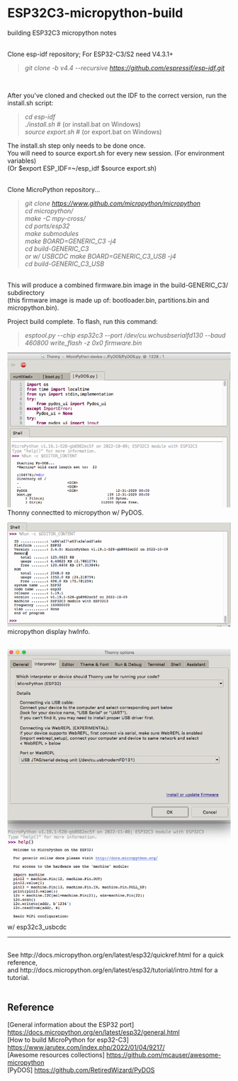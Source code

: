 # ESP32C3-micropython-build
building ESP32C3 micropython notes
<br><br>


Clone esp-idf repository; For ESP32-C3/S2 need V4.3.1+<br>
> _git clone -b v4.4 --recursive https://github.com/espressif/esp-idf.git_ <br>
<br>

After you've cloned and checked out the IDF to the correct version, run the install.sh script:<br>
> _cd esp-idf_ <br>
> _./install.sh_       # (or install.bat on Windows)<br>
> _source export.sh_   # (or export.bat on Windows)<br>

The install.sh step only needs to be done once. <br>
You will need to source export.sh for every new session. (For environment variables)<br>
(Or $export ESP_IDF=~/esp_idf $source export.sh)<br>
<br>

Clone MicroPython repository...<br>
> _git clone https://www.github.com/micropython/micropython_ <br>
> _cd micropython/_ <br>
> _make -C mpy-cross/_ <br>
> _cd ports/esp32_<br>
> _make submodules_<br>
> _make BOARD=GENERIC_C3 -j4_<br>
> _cd build-GENERIC_C3_<br>
> _or w/ USBCDC_
> _make BOARD=GENERIC_C3_USB -j4_<br>
> _cd build-GENERIC_C3_USB_<br>


<br>
This will produce a combined firmware.bin image in the build-GENERIC_C3/ subdirectory<br>
(this firmware image is made up of: bootloader.bin, partitions.bin and micropython.bin).<br>

Project build complete. To flash, run this command:<br>
> _esptool.py --chip esp32c3 --port /dev/cu.wchusbserialfd130 --baud 460800 write_flash -z 0x0 firmware.bin_<br>
> 
<img src="pic/ESP32micropython.png"/><br>Thonny connectted to micropython w/ PyDOS.
<br>
  
<img src="pic/micropythonHwInfo.png"/><br>micropython display hwInfo.
<br>

<br>
<img src="pic/esp32c3_micropython_esp32c3_usb.png"/> w/ esp32c3_usbcdc<br>

---
<br>
See http://docs.micropython.org/en/latest/esp32/quickref.html for a quick reference,<br>
and http://docs.micropython.org/en/latest/esp32/tutorial/intro.html for a tutorial.
<br>
<br>

## Reference <br>

[General information about the ESP32 port] https://docs.micropython.org/en/latest/esp32/general.html<br>
[How to build MicroPython for esp32-C3] https://www.jarutex.com/index.php/2022/01/04/9217/<br>
[Awesome resources collections] https://github.com/mcauser/awesome-micropython<br>
[PyDOS] https://github.com/RetiredWizard/PyDOS

